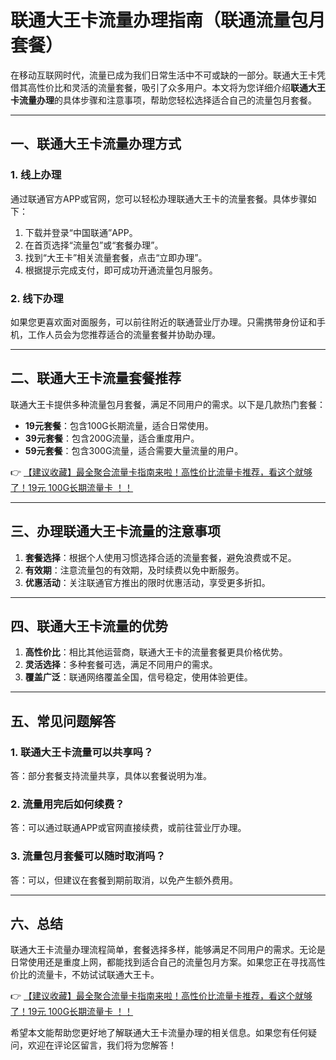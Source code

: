 # 联通大王卡流量办理指南（联通流量包月套餐）

在移动互联网时代，流量已成为我们日常生活中不可或缺的一部分。联通大王卡凭借其高性价比和灵活的流量套餐，吸引了众多用户。本文将为您详细介绍**联通大王卡流量办理**的具体步骤和注意事项，帮助您轻松选择适合自己的流量包月套餐。

---

## 一、联通大王卡流量办理方式

### 1. 线上办理
通过联通官方APP或官网，您可以轻松办理联通大王卡的流量套餐。具体步骤如下：
1. 下载并登录“中国联通”APP。
2. 在首页选择“流量包”或“套餐办理”。
3. 找到“大王卡”相关流量套餐，点击“立即办理”。
4. 根据提示完成支付，即可成功开通流量包月服务。

### 2. 线下办理
如果您更喜欢面对面服务，可以前往附近的联通营业厅办理。只需携带身份证和手机，工作人员会为您推荐适合的流量套餐并协助办理。

---

## 二、联通大王卡流量套餐推荐

联通大王卡提供多种流量包月套餐，满足不同用户的需求。以下是几款热门套餐：

- **19元套餐**：包含100G长期流量，适合日常使用。
- **39元套餐**：包含200G流量，适合重度用户。
- **59元套餐**：包含300G流量，适合需要大量流量的用户。

👉 [【建议收藏】最全聚合流量卡指南来啦！高性价比流量卡推荐，看这个就够了！19元 100G长期流量卡 ！！](https://bit.ly/Liuliangka)

---

## 三、办理联通大王卡流量的注意事项

1. **套餐选择**：根据个人使用习惯选择合适的流量套餐，避免浪费或不足。
2. **有效期**：注意流量包的有效期，及时续费以免中断服务。
3. **优惠活动**：关注联通官方推出的限时优惠活动，享受更多折扣。

---

## 四、联通大王卡流量的优势

1. **高性价比**：相比其他运营商，联通大王卡的流量套餐更具价格优势。
2. **灵活选择**：多种套餐可选，满足不同用户的需求。
3. **覆盖广泛**：联通网络覆盖全国，信号稳定，使用体验更佳。

---

## 五、常见问题解答

### 1. 联通大王卡流量可以共享吗？
答：部分套餐支持流量共享，具体以套餐说明为准。

### 2. 流量用完后如何续费？
答：可以通过联通APP或官网直接续费，或前往营业厅办理。

### 3. 流量包月套餐可以随时取消吗？
答：可以，但建议在套餐到期前取消，以免产生额外费用。

---

## 六、总结

联通大王卡流量办理流程简单，套餐选择多样，能够满足不同用户的需求。无论是日常使用还是重度上网，都能找到适合自己的流量包月方案。如果您正在寻找高性价比的流量卡，不妨试试联通大王卡。

👉 [【建议收藏】最全聚合流量卡指南来啦！高性价比流量卡推荐，看这个就够了！19元 100G长期流量卡 ！！](https://bit.ly/Liuliangka)

希望本文能帮助您更好地了解联通大王卡流量办理的相关信息。如果您有任何疑问，欢迎在评论区留言，我们将为您解答！